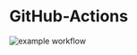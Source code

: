 # GitHub-Actions
 
![example workflow](https://github.com/Tech-at-DU/GitHub-Actions/actions/workflows/node.js.yml/badge.svg)